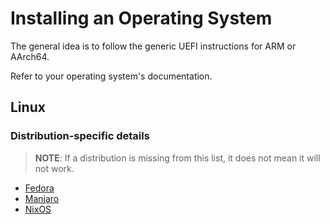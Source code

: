 Installing an Operating System
==============================

The general idea is to follow the generic UEFI instructions for ARM or AArch64.

Refer to your operating system's documentation.


Linux
-----

### Distribution-specific details

> **NOTE**: If a distribution is missing from this list, it does not mean it
> will not work.

<!-- This list is **alphabetically ordered** -->

 - [Fedora](distributions/fedora.md)
 - [Manjaro](distributions/manjaro.md)
 - [NixOS](distributions/nixos.md)


